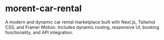 # morent-car-rental
A modern and dynamic car rental marketplace built with Next.js, Tailwind CSS, and Framer Motion. Includes dynamic routing, responsive UI, booking functionality, and API integration.
